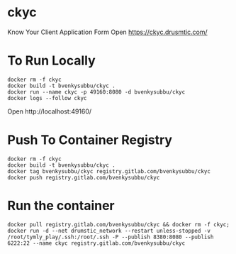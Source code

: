# ckyc
Know Your Client Application Form
Open https://ckyc.drusmtic.com/

# To Run Locally
```
docker rm -f ckyc
docker build -t bvenkysubbu/ckyc .
docker run --name ckyc -p 49160:8080 -d bvenkysubbu/ckyc
docker logs --follow ckyc
```
Open http://localhost:49160/

# Push To Container Registry
```
docker rm -f ckyc
docker build -t bvenkysubbu/ckyc .
docker tag bvenkysubbu/ckyc registry.gitlab.com/bvenkysubbu/ckyc
docker push registry.gitlab.com/bvenkysubbu/ckyc
```

# Run the container
```
docker pull registry.gitlab.com/bvenkysubbu/ckyc && docker rm -f ckyc; docker run -d --net drumstic_network --restart unless-stopped -v /root/tymly_play/.ssh:/root/.ssh -P --publish 8380:8080 --publish 6222:22 --name ckyc registry.gitlab.com/bvenkysubbu/ckyc
```